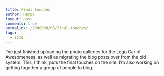 ```yaml
---
title: Final touches
author: Harpo
layout: post
comments: true
permalink: /2008/08/03/final-touches/
tags:
  - site
---
```

I&#8217;ve just finished uploading the photo galleries for the Lego Car of Awesomeness, as well as migrating the blog posts over from the old system. This, I think, puts the final touches on the site. I&#8217;m also working on getting together a group of people to blog.